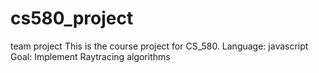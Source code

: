cs580_project
=============

team project 
This is the course project for CS_580.
Language: javascript
Goal: 
Implement Raytracing algorithms
  